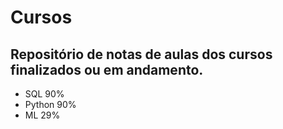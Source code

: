 # Cursos
## Repositório de notas de aulas dos cursos finalizados ou em andamento.

- SQL 90%
- Python 90%
- ML 29%

